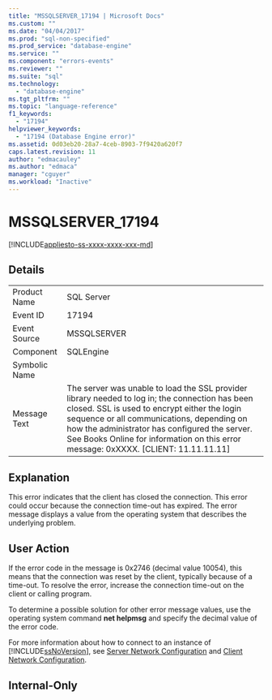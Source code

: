 ```yaml
---
title: "MSSQLSERVER_17194 | Microsoft Docs"
ms.custom: ""
ms.date: "04/04/2017"
ms.prod: "sql-non-specified"
ms.prod_service: "database-engine"
ms.service: ""
ms.component: "errors-events"
ms.reviewer: ""
ms.suite: "sql"
ms.technology: 
  - "database-engine"
ms.tgt_pltfrm: ""
ms.topic: "language-reference"
f1_keywords: 
  - "17194"
helpviewer_keywords: 
  - "17194 (Database Engine error)"
ms.assetid: 0d03eb20-28a7-4ceb-8903-7f9420a620f7
caps.latest.revision: 11
author: "edmacauley"
ms.author: "edmaca"
manager: "cguyer"
ms.workload: "Inactive"
---
```

# MSSQLSERVER_17194
[!INCLUDE[appliesto-ss-xxxx-xxxx-xxx-md](../../includes/appliesto-ss-xxxx-xxxx-xxx-md.md)]
  
## Details  
  
|||  
|-|-|  
|Product Name|SQL Server|  
|Event ID|17194|  
|Event Source|MSSQLSERVER|  
|Component|SQLEngine|  
|Symbolic Name||  
|Message Text|The server was unable to load the SSL provider library needed to log in; the connection has been closed. SSL is used to encrypt either the login sequence or all communications, depending on how the administrator has configured the server. See Books Online for information on this error message:  0xXXXX. [CLIENT: 11.11.11.11]|  
  
## Explanation  
This error indicates that the client has closed the connection. This error could occur because the connection time-out has expired. The error message displays a value from the operating system that describes the underlying problem.  
  
## User Action  
If the error code in the message is 0x2746 (decimal value 10054), this means that the connection was reset by the client, typically because of a time-out. To resolve the error, increase the connection time-out on the client or calling program.  
  
To determine a possible solution for other error message values, use the operating system command **net helpmsg** and specify the decimal value of the error code.  
  
For more information about how to connect to an instance of [!INCLUDE[ssNoVersion](../../includes/ssnoversion-md.md)], see [Server Network Configuration](~/database-engine/configure-windows/server-network-configuration.md) and [Client Network Configuration](~/database-engine/configure-windows/client-network-configuration.md).  
  
## Internal-Only  
